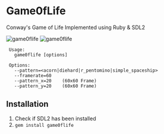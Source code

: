 # Game0fLife

Conway's Game of Life Implemented using Ruby & SDL2

![game0flife](https://media4.giphy.com/media/xWeibSaH00G4Y3Zw2U/giphy.gif)
![game0flife](https://media0.giphy.com/media/UXdkXlX0tK889p7Ffi/giphy.gif)

```
 Usage:
   game0flife [options]

 Options:
   --pattern=<acorn|diehard|r_pentomino|simple_spaceship>
   --framerate=60
   --pattern_x=20    (60x60 Frame)
   --pattern_y=20    (60x60 Frame)
```

## Installation

1. Check if SDL2 has been installed
2. `gem install game0flife`
